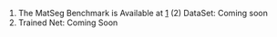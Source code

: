 1) The MatSeg Benchmark is Available at [1](https://icedrive.net/s/zxi6PyBkPuRjFBzu64aBFt4tyhDZ)
(2) DataSet: Coming soon
3) Trained Net: Coming Soon
